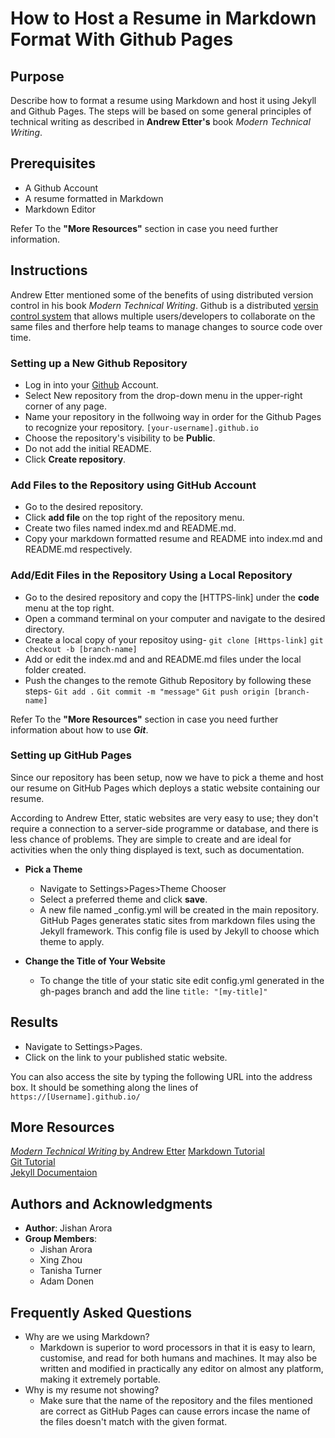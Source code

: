 # How to Host a Resume in Markdown Format With Github Pages
## Purpose
Describe how to format a resume using Markdown and host it using Jekyll and Github Pages. The steps will be based on some general principles of technical writing as described in **Andrew Etter's** book _Modern Technical Writing_.

## Prerequisites
* A Github Account
* A resume formatted in Markdown
* Markdown Editor

Refer To the **"More Resources"** section in case you need further information.

## Instructions

Andrew Etter mentioned some of the benefits of using distributed version control in his book _Modern Technical Writing_. Github is a distributed [versin control system](https://www.atlassian.com/git/tutorials/what-is-version-control#:~:text=Version%20control%2C%20also%20known%20as,to%20source%20code%20over%20time.) that allows multiple users/developers to collaborate on the same files and therfore help teams to manage changes to source code over time.

### Setting up a New Github Repository
*  Log in into your [Github](https://github.com/) Account.
* Select New repository from the drop-down menu in the upper-right corner of any page.
* Name your repository in the follwoing way in order for the Github Pages to recognize your repository.
```[your-username].github.io```
* Choose the repository's visibility to be **Public**.
* Do not add the initial README.
* Click **Create repository**.

### Add Files to the Repository using GitHub Account
* Go to the desired repository.
* Click **add file** on the top right of the repository menu.
* Create two files named index.md and README.md. 
* Copy your markdown formatted resume and README into index.md and README.md respectively.

### Add/Edit Files in the Repository Using a Local Repository

* Go to the desired repository and copy the [HTTPS-link] under the **code** menu at the top right.
* Open a command terminal on your computer and navigate to the desired directory.
* Create a local copy of your repositoy using-
```git clone [Https-link]```
```git checkout -b [branch-name]```
* Add or edit the index.md and and README.md files under the local folder created.
* Push the changes to the remote Github Repository by following these steps-
```Git add .```
```Git commit -m "message"```
```Git push origin [branch-name]```

Refer To the **"More Resources"** section in case you need further information about how to use ***Git***.

### Setting up GitHub Pages
Since our repository has been setup, now we have to pick a theme and host our resume on GitHub Pages which deploys a static website containing our resume.

According to Andrew Etter, static websites are very easy to use; they don't require a connection to a server-side programme or database, and there is less chance of problems. They are simple to create and are ideal for activities when the only thing displayed is text, such as documentation.

* **Pick a Theme**   
    *  Navigate to Settings>Pages>Theme Chooser
    * Select a preferred theme and click **save**.
    * A new file named _config.yml will be created in the main repository. GitHub Pages generates static sites from markdown files using the Jekyll framework. This config file is used by Jekyll to choose which theme to apply.

* **Change the Title of Your Website**
    * To change the title of your static site edit config.yml generated in the gh-pages branch and add the line
    ```title: "[my-title]" ```

## Results
* Navigate to Settings>Pages.
* Click on the link to your published static website.

You can also access the site by typing the following URL into the address box. It should be something along the lines of ```https://[Username].github.io/```

## More Resources
[_Modern Technical Writing_ by Andrew Etter]( https://www.amazon.ca/Modern-Technical-Writing-Introduction-Documentation-ebook/dp/B01A2QL9SS)
[Markdown Tutorial](https://www.markdowntutorial.com/)  
[Git Tutorial](https://www.w3schools.com/git/)  
[Jekyll Documentaion](https://jekyllrb.com/docs/) 

## Authors and Acknowledgments   
* **Author**: Jishan Arora 
* **Group Members**: 
    * Jishan Arora
    * Xing Zhou
    * Tanisha Turner
    * Adam Donen

## Frequently Asked Questions
* Why are we using Markdown?   
    * Markdown is superior to word processors in that it is easy to learn, customise, and read for both humans and machines. It may also be written and modified in practically any editor on almost any platform, making it extremely portable.
* Why is my resume not showing?
    * Make sure that the name of the repository and the files mentioned are correct as GitHub Pages can cause errors incase the name of the files doesn't match with the given format.



